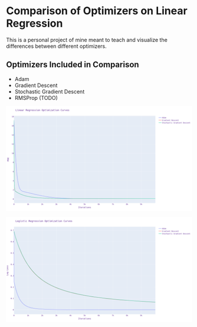 # Comparison of Optimizers on Linear Regression

This is a personal project of mine meant to teach and visualize the differences between different optimizers.

## Optimizers Included in Comparison

* Adam
* Gradient Descent
* Stochastic Gradient Descent
* RMSProp (TODO)

![A Comparison of Optimization Algorithms](linear-comparison.png)

![A Comparison of Optimization Algorithms](logistic-comparison.png)
